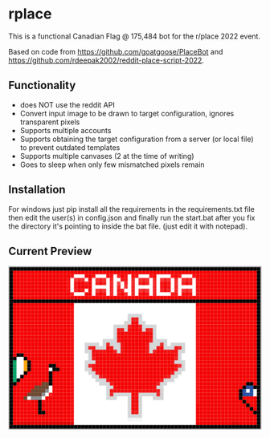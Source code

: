 # rplace

This is a functional Canadian Flag @ 175,484 bot for the r/place 2022 event.

Based on code from https://github.com/goatgoose/PlaceBot and https://github.com/rdeepak2002/reddit-place-script-2022.

## Functionality
- does NOT use the reddit API
- Convert input image to be drawn to target configuration, ignores transparent pixels
- Supports multiple accounts
- Supports obtaining the target configuration from a server (or local file) to prevent outdated templates
- Supports multiple canvases (2 at the time of writing)
- Goes to sleep when only few mismatched pixels remain

## Installation
For windows just pip install all the requirements in the requirements.txt file then edit the user(s) in config.json and finally run the start.bat after you fix the directory it's pointing to inside the bat file. (just edit it with notepad).

## Current Preview
![alt text](https://github.com/t3knical/rplace/blob/main/current%20preview.png?raw=true)
